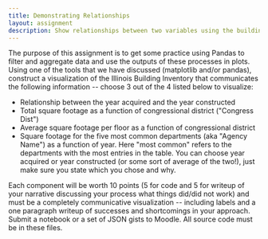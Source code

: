 ```yaml
---
title: Demonstrating Relationships
layout: assignment
description: Show relationships between two variables using the building inventory
---
```


The purpose of this assignment is to get some practice using Pandas to filter
and aggregate data and use the outputs of these processes in plots.  Using one
of the tools that we have discussed (matplotlib and/or pandas), construct a
visualization of the Illinois Building Inventory that communicates the
following information -- choose 3 out of the 4 listed below to visualize:

 * Relationship between the year acquired and the year constructed
 * Total square footage as a function of congressional district ("Congress Dist")
 * Average square footage per floor as a function of congressional district
 * Square footage for the five most common departments (aka "Agency Name") as a
   function of year.  Here "most common" refers to the departments with the most
   entries in the table.  You can choose year acquired or year constructed (or
   some sort of average of the two!), just make sure you state which you chose
   and why.

Each component will be worth 10 points (5 for code and 5 for writeup of your
narrative discussing your process what things did/did not work) and must be a
completely communicative visualization -- including labels and a one paragraph
writeup of successes and shortcomings in your approach. Submit a notebook or a
set of JSON gists to Moodle. All source code must be in these files.
